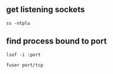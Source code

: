 
## get listening sockets

```
ss -ntplu
```

## find process bound to port

```
lsof -i :port

fuser port/tcp
```